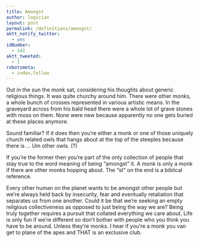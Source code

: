 ```yaml
---
title: Amongst
author: logician
layout: post
permalink: /definitions/amongst/
aktt_notify_twitter:
  - yes
idNumber:
  - 142
aktt_tweeted:
  - 1
robotsmeta:
  - index,follow
---
```

Out in the sun the monk sat, considering his thoughts about generic religious things. <!--more-->It was quite churchy around him. There were other monks, a whole bunch of crosses represented in various artistic means. In the graveyard across from his bald head there were a whole lot of grave stones with moss on them. None were new because apparently no one gets buried at these places anymore.

Sound familiar? If it does then you&#8217;re either a monk or one of those uniquely church related owls that hangs about at the top of the steeples because there is &#8230; Um other owls. (?)

If you&#8217;re the former then you&#8217;re part of the only collection of people that stay true to the word meaning of being &#8220;amongst&#8221; it. A monk is only a monk if there are other monks hopping about. The &#8220;st&#8221; on the end is a biblical reference.

Every other human on the planet wants to be amongst other people but we&#8217;re always held back by insecurity, fear and eventually retaliation that separates us from one another. Could it be that we&#8217;re seeking an empty religious collectiveness as opposed to just being the way we are? Being truly together requires a pursuit that collated everything we care about. Life is only fun if we&#8217;re different so don&#8217;t bother with people who you think you have to be around. Unless they&#8217;re monks. I hear if you&#8217;re a monk you van get to plane of the apes and THAT is an exclusive club.